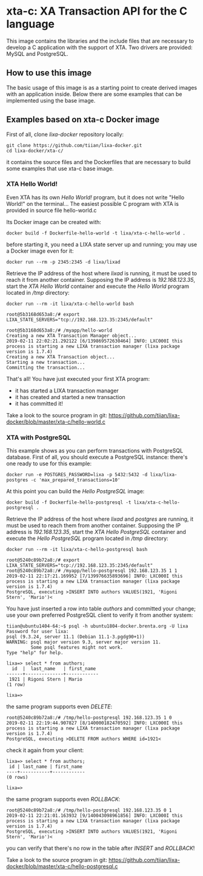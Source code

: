 # xta-c: XA Transaction API for the C language

This image contains the libraries and the include files that are necessary to
develop a C application with the support of XTA. Two drivers are provided:
MySQL and PostgreSQL.

## How to use this image

The basic usage of this image is as a starting point to create derived images
with an application inside. Below there are some examples that can be 
implemented using the base image.

## Examples based on xta-c Docker image

First of all, clone *lixa-docker* repository locally:

```
git clone https://github.com/tiian/lixa-docker.git
cd lixa-docker/xta-c/
```

it contains the source files and the Dockerfiles that are necessary to build
some examples that use xta-c base image.

### XTA Hello World!

Even XTA has its own *Hello World!* program, but it does not write
"Hello World!" on the terminal...
The easiest possible C program with XTA is provided in source file
hello-world.c

Its Docker image can be created with:

```
docker build -f Dockerfile-hello-world -t lixa/xta-c-hello-world .
```

before starting it, you need a LIXA state server up and running; you may use
a Docker image even for it:

```
docker run --rm -p 2345:2345 -d lixa/lixad
```

Retrieve the IP address of the host where *lixad* is running, it must be used
to reach it from another container. Supposing the IP address is
*192.168.123.35*, start the *XTA Hello World* container and execute the
*Hello World* program located in */tmp* directory:

```
docker run --rm -it lixa/xta-c-hello-world bash

root@5b3168d653a8:/# export LIXA_STATE_SERVERS="tcp://192.168.123.35:2345/default"

root@5b3168d653a8:/# /myapp/hello-world 
Creating a new XTA Transaction Manager object...
2019-02-11 22:02:21.292122 [6/139869572630464] INFO: LXC000I this process is starting a new LIXA transaction manager (lixa package version is 1.7.4)
Creating a new XTA Transaction object...
Starting a new transaction...
Committing the transaction...
```

That's all! You have just executed your first XTA program:

* it has started a LIXA transaction manager
* it has created and started a new transaction
* it has committed it!

Take a look to the source program in git: https://github.com/tiian/lixa-docker/blob/master/xta-c/hello-world.c 

### XTA with PostgreSQL

This example shows as you can perform transactions with PostgreSQL database.
First of all, you should execute a PostgreSQL instance: there's one ready to
use for this example:

```
docker run -e POSTGRES_PASSWORD=lixa -p 5432:5432 -d lixa/lixa-postgres -c 'max_prepared_transactions=10'
```

At this point you can build the *Hello PostgreSQL* image:

```
docker build -f Dockerfile-hello-postgresql -t lixa/xta-c-hello-postgresql .
```

Retrieve the IP address of the host where *lixad* and *postgres* are running,
it must be used to reach them from another container. Supposing the IP address
is *192.168.123.35*, start the *XTA Hello PostgreSQL* container and execute the
*Hello PostgreSQL* program located in */tmp* directory:

```
docker run --rm -it lixa/xta-c-hello-postgresql bash

root@5240c89b72a8:/# export LIXA_STATE_SERVERS="tcp://192.168.123.35:2345/default"
root@5240c89b72a8:/# /myapp/hello-postgresql 192.168.123.35 1 1
2019-02-11 22:17:21.169952 [7/139976635893696] INFO: LXC000I this process is starting a new LIXA transaction manager (lixa package version is 1.7.4)
PostgreSQL, executing >INSERT INTO authors VALUES(1921, 'Rigoni Stern', 'Mario')<
```

You have just inserted a row into table *authors* and committed your change;
use your own preferred PostgreSQL client to verify it from another system:

```
tiian@ubuntu1404-64:~$ psql -h ubuntu1804-docker.brenta.org -U lixa
Password for user lixa: 
psql (9.3.24, server 11.1 (Debian 11.1-3.pgdg90+1))
WARNING: psql major version 9.3, server major version 11.
         Some psql features might not work.
Type "help" for help.

lixa=> select * from authors;
  id  |  last_name   | first_name 
------+--------------+------------
 1921 | Rigoni Stern | Mario
(1 row)

lixa=> 
```

the same program supports even *DELETE*:

```
root@5240c89b72a8:/# /tmp/hello-postgresql 192.168.123.35 1 0
2019-02-11 22:19:44.907827 [8/140000182470592] INFO: LXC000I this process is starting a new LIXA transaction manager (lixa package version is 1.7.4)
PostgreSQL, executing >DELETE FROM authors WHERE id=1921<
```

check it again from your client:
```
lixa=> select * from authors;
 id | last_name | first_name 
----+-----------+------------
(0 rows)

lixa=> 
```

the same program supports even *ROLLBACK*:

```
root@5240c89b72a8:/# /tmp/hello-postgresql 192.168.123.35 0 1
2019-02-11 22:21:01.163932 [9/140043098961856] INFO: LXC000I this process is starting a new LIXA transaction manager (lixa package version is 1.7.4)
PostgreSQL, executing >INSERT INTO authors VALUES(1921, 'Rigoni Stern', 'Mario')<
```

you can verify that there's no row in the table after *INSERT* and 
*ROLLBACK*!

Take a look to the source program in git: https://github.com/tiian/lixa-docker/blob/master/xta-c/hello-postgresql.c 


